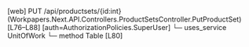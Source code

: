 [web] PUT /api/productsets/{id:int}  (Workpapers.Next.API.Controllers.ProductSetsController.PutProductSet)  [L76–L88] [auth=AuthorizationPolicies.SuperUser]
  └─ uses_service UnitOfWork
    └─ method Table [L80]

